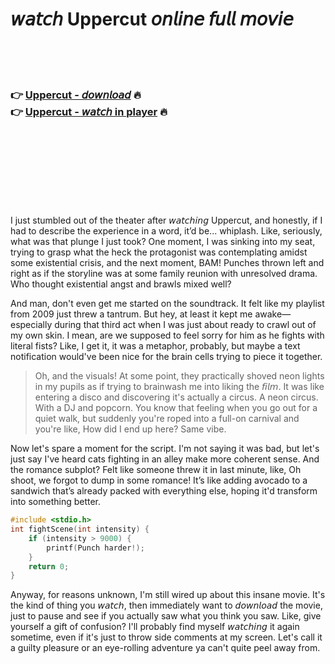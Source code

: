 <h1>𝘸𝘢𝘵𝘤𝘩 Uppercut 𝘰𝘯𝘭𝘪𝘯𝘦 𝘧𝘶𝘭𝘭 𝘮𝘰𝘷𝘪𝘦</h1>


<br><br><br>

<h3>👉 <a href="https://Davids-websldugbackvi1979.github.io/ofsqisksvu/">Uppercut - 𝘥𝘰𝘸𝘯𝘭𝘰𝘢𝘥</a> 🔥<br>
👉 <a href="https://Davids-websldugbackvi1979.github.io/ofsqisksvu/">Uppercut - 𝘸𝘢𝘵𝘤𝘩 in player</a> 🔥
</h3>



<br><br><br><br><br><br><br>


I just stumbled out of the theater after 𝘸𝘢𝘵𝘤𝘩𝘪𝘯𝘨 Uppercut, and honestly, if I had to describe the experience in a word, it’d be... whiplash. Like, seriously, what was that plunge I just took? One moment, I was sinking into my seat, trying to grasp what the heck the protagonist was contemplating amidst some existential crisis, and the next moment, BAM! Punches thrown left and right as if the storyline was at some family reunion with unresolved drama. Who thought existential angst and brawls mixed well?

And man, don't even get me started on the soundtrack. It felt like my playlist from 2009 just threw a tantrum. But hey, at least it kept me awake—especially during that third act when I was just about ready to crawl out of my own skin. I mean, are we supposed to feel sorry for him as he fights with literal fists? Like, I get it, it was a metaphor, probably, but maybe a text notification would've been nice for the brain cells trying to piece it together.

> Oh, and the visuals! At some point, they practically shoved neon lights in my pupils as if trying to brainwash me into liking the 𝘧𝘪𝘭𝘮. It was like entering a disco and discovering it's actually a circus. A neon circus. With a DJ and popcorn. You know that feeling when you go out for a quiet walk, but suddenly you're roped into a full-on carnival and you're like, How did I end up here? Same vibe.

Now let's spare a moment for the script. I'm not saying it was bad, but let's just say I've heard cats fighting in an alley make more coherent sense. And the romance subplot? Felt like someone threw it in last minute, like, Oh shoot, we forgot to dump in some romance! It’s like adding avocado to a sandwich that’s already packed with everything else, hoping it'd transform into something better.

```c
#include <stdio.h>
int fightScene(int intensity) {
    if (intensity > 9000) {
        printf(Punch harder!);
    }
    return 0;
}
```

Anyway, for reasons unknown, I'm still wired up about this insane movie. It's the kind of thing you 𝘸𝘢𝘵𝘤𝘩, then immediately want to 𝘥𝘰𝘸𝘯𝘭𝘰𝘢𝘥 the movie, just to pause and see if you actually saw what you think you saw. Like, give yourself a gift of confusion? I'll probably find myself 𝘸𝘢𝘵𝘤𝘩𝘪𝘯𝘨 it again sometime, even if it's just to throw side comments at my screen. Let's call it a guilty pleasure or an eye-rolling adventure ya can't quite peel away from.
